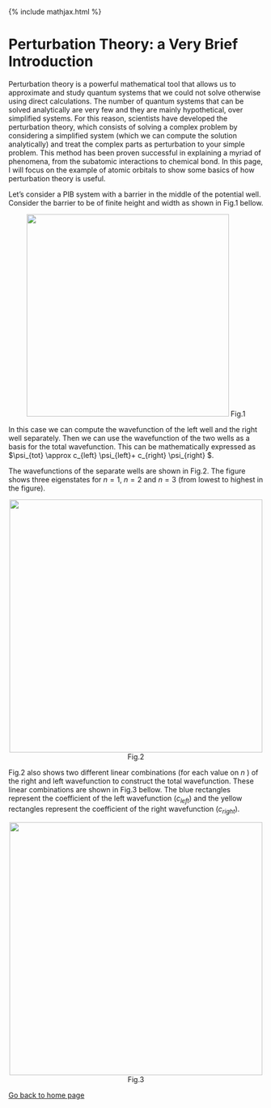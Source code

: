 {% include mathjax.html %}

# Perturbation Theory: a Very Brief Introduction


Perturbation theory is a powerful mathematical tool that allows us to approximate and study quantum systems that we could not solve otherwise using direct calculations. The number of quantum systems that can be solved analytically are very few and they are mainly hypothetical, over simplified systems. For this reason, scientists have developed the perturbation theory, which consists of solving a complex problem by considering a simplified system (which we can compute the solution analytically) and treat the complex parts as perturbation to your simple problem. This method has been proven successful in explaining a myriad of phenomena, from the subatomic interactions to chemical bond. In this page, I will focus on the example of atomic orbitals to show some basics of how perturbation theory is useful.

Let’s consider a PIB system with a barrier in the middle of the potential well. Consider the barrier to be of finite height and width as shown in Fig.1 bellow.
<p align="center">
  <img src="https://user-images.githubusercontent.com/35305574/38461524-b969859c-3aa0-11e8-85d4-cf257f26b9cc.jpg" width="400">
Fig.1
</p>

In this case we can compute the wavefunction of the left well and the right well separately. Then we can use the wavefunction of the two wells as a basis for the total wavefunction. This can be mathematically expressed as $\psi_{tot} \approx c_{left} \psi_{left}+ c_{right} \psi_{right} $.

The wavefunctions of the separate wells are shown in Fig.2. The figure shows three eigenstates for $n=1$, $n=2$ and $n=3$ (from lowest to highest in the figure).  

<p align="center">
  <img src="https://user-images.githubusercontent.com/35305574/38461733-faea5e2e-3aa5-11e8-8949-ef3102b6ea2f.jpg" width="500">
Fig.2
</p>

Fig.2 also shows two different linear combinations (for each value on $n$ ) of the right and left wavefunction to construct the total wavefunction. These linear combinations are shown in Fig.3 bellow. The blue rectangles represent the coefficient of the left wavefunction ($c_{left}$) and the yellow rectangles represent the coefficient of the right wavefunction ($c_{right}$). 

<p align="center">
  <img src="https://user-images.githubusercontent.com/35305574/38461826-2268d834-3aa8-11e8-9d2e-3c0b86c882f6.jpg" width="500">
Fig.3
</p>



[Go back to home page](/README.md)
